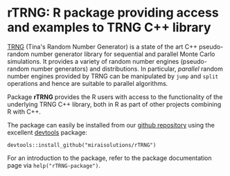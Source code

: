 # rTRNG: R package providing access and examples to TRNG C++ library

[TRNG](https://numbercrunch.de/trng/) (Tina's Random Number Generator) is a state
of the art C++ pseudo-random number generator library for sequential and
parallel Monte Carlo simulations. It provides a variety of random number engines
(pseudo-random number generators) and distributions. In particular, *parallel*
random number engines provided by TRNG can be manipulated by `jump` and `split`
operations and hence are suitable to parallel algorithms.

Package **rTRNG** provides the R users with access to the 
functionality of the underlying TRNG C++ library, both in R as part of other 
projects combining R with C++.

The package can easily be installed from our [github repository](https://github.com/miraisolutions/rTRNG) using the
excellent [devtools](https://github.com/hadley/devtools) package:

```
devtools::install_github("miraisolutions/rTRNG")
```

For an introduction to the package, refer to the package documentation page via
`help("rTRNG-package")`.
